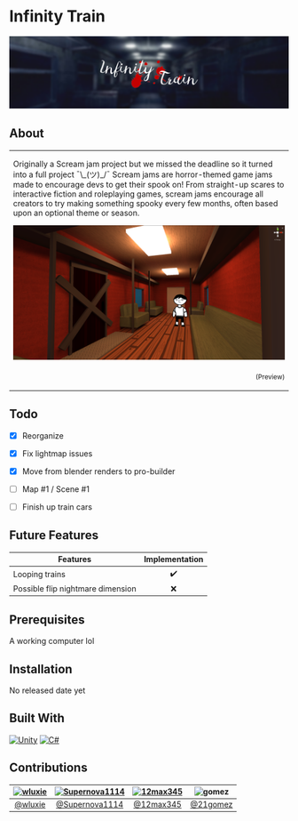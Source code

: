 # Infinity Train
![](Scream-Jam-2021/banner.png)



## About
<table>
<tr>
<td>
  
Originally a Scream jam project but we missed the deadline so it turned into a full project ¯\\\_(ツ)_/¯
Scream jams are horror-themed game jams made to encourage devs to get their spook on! From straight-up scares to interactive fiction and roleplaying games, scream jams encourage all creators to try making something spooky every few months, often based upon an optional theme or season.

![](Scream-Jam-2021/preview.png)
<p align="right">
  <sub>(Preview)</sub>
</p>

</td>
</tr>
</table>



## Todo
- [X] Reorganize
- [X] Fix lightmap issues
- [X] Move from blender renders to pro-builder
- [ ] Map #1 / Scene #1
- [ ] Finish up train cars



## Future Features

|          Features                   |   Implementation   |
| ----------------------------------- | :----------------: |
|       Looping trains                |         ✔️         |
|  Possible flip nightmare dimension  |         ❌         |



## Prerequisites
A working computer lol



## Installation
No released date yet


## Built With
<p>
  <a href="#"><img alt="Unity" src="https://img.shields.io/badge/unity-%23000000.svg?style=for-the-badge&logo=unity&logoColor=white"></a>
  <a href="#"><img alt="C#"src="https://img.shields.io/badge/c%23-%23239120.svg?style=for-the-badge&logo=c-sharp&logoColor=white"></a>
</p>



## Contributions

| [![wluxie](https://avatars.githubusercontent.com/u/49565505?v=3&s=144)](https://github.com/wluxie) | [![Supernova1114](https://avatars.githubusercontent.com/u/55326068?v=3&s=144)](https://github.com/Supernova1114) | [![12max345](https://avatars.githubusercontent.com/u/62104473?v=3&s=144)](https://github.com/12max345) | <img alt="gomez" src="https://avatars.githubusercontent.com/u/83387589?v=3" width="145" height="145"> |
|     :---:      |     :---:      |     :---:      |     :---:      |
| [@wluxie](https://github.com/wluxie)  | [@Supernova1114](https://github.com/Supernova1114) | [@12max345](https://github.com/12max345) | [@21gomez](https://github.com/21gomez)
